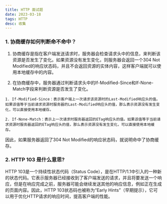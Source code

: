 ```yaml
---
title: HTTP 面试题
date: 2023-03-18
tags: HTTP
desc: 收集
---
```


### 1. 协商缓存如何判断命不命中？

  1. 协商缓存是指在客户端发送请求时，服务器会检查请求头中的信息，来判断该资源是否发生了变化。如果资源没有发生变化，则服务器会返回一个304 Not Modified的响应状态码，并且不会返回资源的实体内容，这样客户端就可以使用本地缓存中的内容。

  2. 在协商缓存中，服务器通过判断请求头中的If-Modified-Since和If-None-Match字段来判断资源是否发生了变化。

    1. If-Modified-Since：表示客户端上一次请求该资源时的Last-Modified响应头的值。如果该值等于当前请求资源时服务器的Last-Modified响应头的值，那么表示资源没有发生变化，可以直接使用本地缓存。
  
    2. If-None-Match：表示上一次请求时服务器返回的ETag响应头的值。如果该值等于当前请求资源时服务器返回的ETag响应头的值，那么表示资源没有发生变化，可以直接使用本地缓存。
  
  因此，如果服务器返回了304 Not Modified的响应状态码，就说明命中了协商缓存。

### 2. HTTP 103 是什么意思?

  HTTP 103是一个持续性状态代码（Status Code），是在HTTP/1.1中引入的一种新的状态代码。它表示服务器已经接收到了客户端发送的请求，并且将要发送一个响应，但是在响应完成之前，服务器可能会继续发送其他的响应信息，例如正在生成的页面内容。因此，HTTP 103状态码也被称为“Early Hints”（早期提示），它可以用于优化HTTP请求的响应时间，提高客户端的性能。
